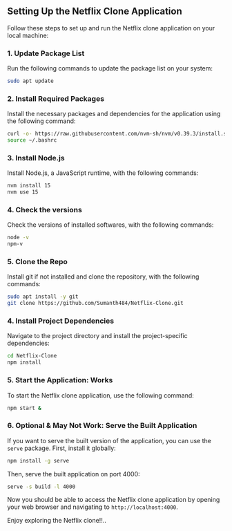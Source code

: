 ## Setting Up the Netflix Clone Application

Follow these steps to set up and run the Netflix clone application on your local machine:

### 1. Update Package List

Run the following commands to update the package list on your system:

```bash
sudo apt update
```

### 2. Install Required Packages

Install the necessary packages and dependencies for the application using the following command:

```bash
curl -o- https://raw.githubusercontent.com/nvm-sh/nvm/v0.39.3/install.sh | bash
source ~/.bashrc
```

### 3. Install Node.js

Install Node.js, a JavaScript runtime, with the following commands:

```bash
nvm install 15
nvm use 15
```

### 4. Check the versions

Check the versions of installed softwares, with the following commands:

```bash
node -v
npm-v
```

### 5. Clone the Repo

Install git if not installed and clone the repository, with the following commands:

```bash
sudo apt install -y git
git clone https://github.com/Sumanth484/Netflix-Clone.git
```

### 4. Install Project Dependencies

Navigate to the project directory and install the project-specific dependencies:

```bash
cd Netflix-Clone
npm install
```

### 5. Start the Application: Works

To start the Netflix clone application, use the following command:

```bash
npm start &
```

### 6. Optional & May Not Work: Serve the Built Application

If you want to serve the built version of the application, you can use the `serve` package. First, install it globally:

```bash
npm install -g serve
```

Then, serve the built application on port 4000:

```bash
serve -s build -l 4000
```

Now you should be able to access the Netflix clone application by opening your web browser and navigating to `http://localhost:4000`.

Enjoy exploring the Netflix clone!!..
